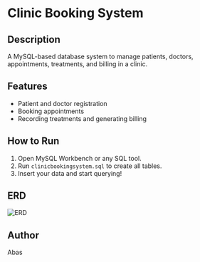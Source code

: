 # Clinic Booking System

## Description

A MySQL-based database system to manage patients, doctors, appointments, treatments, and billing in a clinic.

## Features

- Patient and doctor registration
- Booking appointments
- Recording treatments and generating billing

## How to Run

1. Open MySQL Workbench or any SQL tool.
2. Run `clinicbookingsystem.sql` to create all tables.
3. Insert your data and start querying!

## ERD

![ERD](./erd.png)

## Author

Abas
